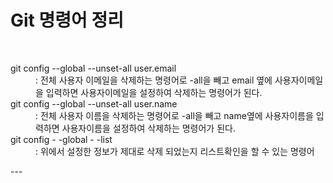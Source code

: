 # Git 명령어 정리
&nbsp;

<dl>
  <dt>git config --global --unset-all user.email</dt>
  <dd>: 전체 사용자 이메일을 삭제하는 명령어로 -all을 빼고 email 옆에 사용자이메일을 입력하면 사용자이메일을 설정하여 삭제하는 명령어가 된다. 
  </dd>
  
  <dt>git config --global --unset-all user.name</dt>
  <dd>: 전체 사용자 이름을 삭제하는 명령어로 -all을 빼고 name옆에 사용자이름을 입력하면 사용자이름을 설정하여 삭제하는 명령어가 된다. 
  </dd>
  <dt>git config - -global - -list</dt>
  <dd>: 위에서 설정한 정보가 제대로 삭제 되었는지 리스트확인을 할 수 있는 명령어
  </dd>
</dl>
---


